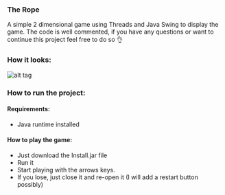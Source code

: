 ### The Rope

A simple 2 dimensional game using Threads and Java Swing to display the game.
The code is well commented, if you have any questions or want to continue this project feel free to do so 👌

### How it looks:
![alt tag](https://i.imgur.com/RVxiGad.png)

### How to run the project:

#### Requirements:
* Java runtime installed

#### How to play the game:

* Just download the Install.jar file
* Run it 
* Start playing with the arrows keys. 
* If you lose, just close it and re-open it (I will add a restart button possibly)

